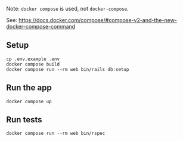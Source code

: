 Note: `docker compose` is used, not `docker-compose`.

See: https://docs.docker.com/compose/#compose-v2-and-the-new-docker-compose-command

## Setup
```
cp .env.example .env
docker compose build
docker compose run --rm web bin/rails db:setup
```

## Run the app
```
docker compose up
```


## Run tests
```
docker compose run --rm web bin/rspec
```
